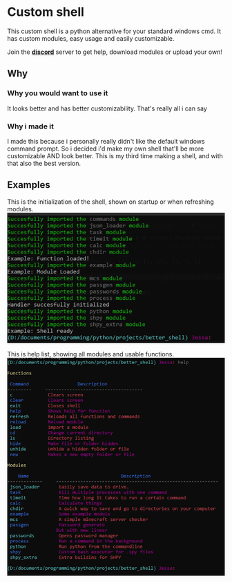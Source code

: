 # Custom shell

This custom shell is a python alternative for your standard windows cmd.
It has custom modules, easy usage and easily customizable.

Join the **[discord](https://discord.gg/ZWFefjGf2g)** server to get help, download modules or upload your own!

## Why

### Why you would want to use it

It looks better and has better customizability. That's really all i can say 

### Why i made it

I made this because i personally really didn't like the default windows command prompt.
So i decided i'd make my own shell that'll be more customizable AND look better.
This is my third time making a shell, and with that also the best version. 

## Examples


This is the initialization of the shell, shown on startup or when refreshing modules.
![Hi 2](images/init.png?raw=true)

This is help list, showing all modules and usable functions.
![Hi](images/help.png?raw=true)

